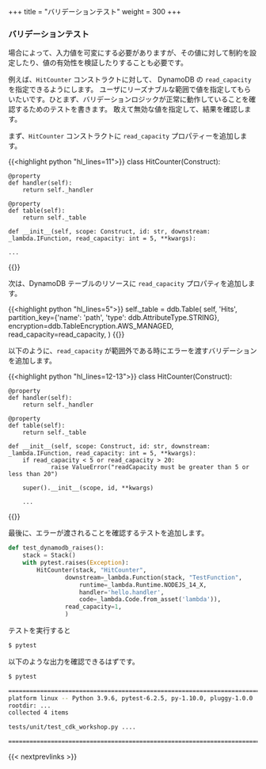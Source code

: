 +++
title = "バリデーションテスト"
weight = 300
+++

### バリデーションテスト

場合によって、入力値を可変にする必要がありますが、その値に対して制約を設定したり、値の有効性を検証したりすることも必要です。

例えば、`HitCounter` コンストラクトに対して、 DynamoDB の `read_capacity` を指定できるようにします。
ユーザにリーズナブルな範囲で値を指定してもらいたいです。ひとまず、バリデーションロジックが正常に動作していることを確認するためのテストを書きます。
敢えて無効な値を指定して、結果を確認します。

まず、`HitCounter` コンストラクトに `read_capacity` プロパティーを追加します。

{{<highlight python "hl_lines=11">}}
class HitCounter(Construct):

    @property
    def handler(self):
        return self._handler

    @property
    def table(self):
        return self._table

    def __init__(self, scope: Construct, id: str, downstream: _lambda.IFunction, read_capacity: int = 5, **kwargs):

    ...
{{</highlight>}}

次は、DynamoDB テーブルのリソースに `read_capacity` プロパティを追加します。

{{<highlight python "hl_lines=5">}}
self._table = ddb.Table(
    self, 'Hits',
    partition_key={'name': 'path', 'type': ddb.AttributeType.STRING},
    encryption=ddb.TableEncryption.AWS_MANAGED,
    read_capacity=read_capacity,
)
{{</highlight>}}

以下のように、`read_capacity` が範囲外である時にエラーを渡すバリデーションを追加します。

{{<highlight python "hl_lines=12-13">}}
class HitCounter(Construct):

    @property
    def handler(self):
        return self._handler

    @property
    def table(self):
        return self._table

    def __init__(self, scope: Construct, id: str, downstream: _lambda.IFunction, read_capacity: int = 5, **kwargs):
        if read_capacity < 5 or read_capacity > 20:
                raise ValueError("readCapacity must be greater than 5 or less than 20")

        super().__init__(scope, id, **kwargs)

        ...
{{</highlight>}}

最後に、エラーが渡されることを確認するテストを追加します。

```python
def test_dynamodb_raises():
    stack = Stack()
    with pytest.raises(Exception):
        HitCounter(stack, "HitCounter",
                downstream=_lambda.Function(stack, "TestFunction",
                    runtime=_lambda.Runtime.NODEJS_14_X,
                    handler='hello.handler',
                    code=_lambda.Code.from_asset('lambda')),
                read_capacity=1,
                )
```

テストを実行すると

```bash
$ pytest
```

以下のような出力を確認できるはずです。

```bash
$ pytest

================================================================================================= test session starts =================================================================================================
platform linux -- Python 3.9.6, pytest-6.2.5, py-1.10.0, pluggy-1.0.0
rootdir: ...
collected 4 items

tests/unit/test_cdk_workshop.py ....                                                                                                                                                                            [100%]

================================================================================================== 4 passed in 1.59s ==================================================================================================
```

{{< nextprevlinks >}}